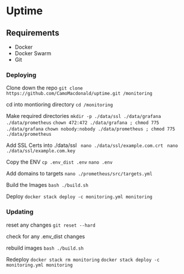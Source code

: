 # Uptime

## Requirements
- Docker
- Docker Swarm
- Git

### Deploying

Clone down the repo
``git clone https://github.com/CamoMacdonald/uptime.git /monitoring``

cd into montioring directory
``cd /monitoring``

Make required directories
``mkdir -p ./data/ssl ./data/grafana ./data/prometheus``
``chown 472:472 ./data/grafana ; chmod 775 ./data/grafana``
``chown nobody:nobody ./data/prometheus ; chmod 775 ./data/prometheus``

Add SSL Certs into ./data/ssl
`` nano ./data/ssl/example.com.crt``
`` nano ./data/ssl/example.com.key``

Copy the ENV
``cp .env_dist .env``
``nano .env``

Add domains to targets
``nano ./prometheus/src/targets.yml``

Build the Images
``bash ./build.sh``

Deploy
``docker stack deploy -c monitoring.yml monitoring``

### Updating

reset any changes
``git reset --hard``

check for any .env_dist changes

rebuild images
``bash ./build.sh``

Redeploy
``docker stack rm monitoring``
``docker stack deploy -c monitoring.yml monitoring``